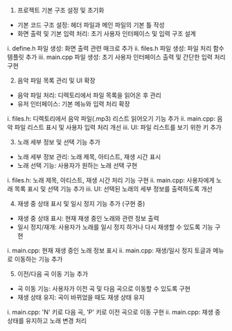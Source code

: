 1. 프로젝트 기본 구조 설정 및 초기화

- 기본 코드 구조 설정: 헤더 파일과 메인 파일의 기본 틀 작성
- 화면 출력 및 기본 입력 처리: 초기 사용자 인터페이스 및 입력 구조 설계

i. define.h 파일 생성: 화면 출력 관련 매크로 추가
ii. files.h 파일 생성: 파일 처리 함수 템플릿 추가
iii. main.cpp 파일 생성: 초기 사용자 인터페이스 출력 및 간단한 입력 처리 구현

2. 음악 파일 목록 관리 및 UI 확장

- 음악 파일 처리: 디렉토리에서 파일 목록을 읽어온 후 관리
- 유저 인터페이스: 기본 메뉴와 입력 처리 확장

i. files.h: 디렉토리에서 음악 파일(.mp3) 리스트 읽어오기 기능 추가
ii. main.cpp: 음악 파일 리스트 표시 및 사용자 입력 처리 개선
iii. UI: 파일 리스트를 보기 위한 키 추가

3. 노래 세부 정보 및 선택 기능 추가

- 노래 세부 정보 관리: 노래 제목, 아티스트, 재생 시간 표시
- 노래 선택 기능: 사용자가 원하는 노래 선택 구현

i. files.h: 노래 제목, 아티스트, 재생 시간 처리 기능 구현
ii. main.cpp: 사용자에게 노래 목록 표시 및 선택 기능 추가
iii. UI: 선택된 노래의 세부 정보를 출력하도록 개선

4. 재생 중 상태 표시 및 일시 정지 기능 추가 (구현 중)

- 재생 중 상태 표시: 현재 재생 중인 노래와 관련 정보 출력
- 일시 정지/재개: 사용자가 노래를 일시 정지 하거나 다시 재생할 수 있도록 기능 구현

i. main.cpp: 현재 재생 중인 노래 정보 표시
ii. main.cpp: 재생/일시 정지 토글과 메뉴로 이동하는 기능 추가

5. 이전/다음 곡 이동 기능 추가

- 곡 이동 기능: 사용자가 이전 곡 및 다음 곡으로 이동할 수 있도록 구현
- 재생 상태 유지: 곡이 바뀌었을 때도 재생 상태 유지

i. main.cpp: 'N' 키로 다음 곡, 'P' 키로 이전 곡으로 이동 구현
ii. main.cpp: 재생 중 상태를 유지하고 노래 변경 처리
